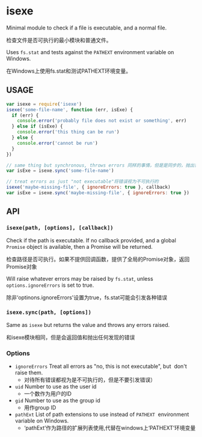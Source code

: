 # isexe
Minimal module to check if a file is executable, and a normal file.

检查文件是否可执行的最小模块和普通文件。

Uses `fs.stat` and tests against the `PATHEXT` environment variable on Windows.

在Windows上使用fs.stat和测试PATHEXT环境变量。

## USAGE

```javascript
var isexe = require('isexe')
isexe('some-file-name', function (err, isExe) {
  if (err) {
    console.error('probably file does not exist or something', err)
  } else if (isExe) {
    console.error('this thing can be run')
  } else {
    console.error('cannot be run')
  }
})

// same thing but synchronous, throws errors 同样的事情，但是是同步的，抛出错误
var isExe = isexe.sync('some-file-name')

// treat errors as just "not executable"将错误视为不可执行的
isexe('maybe-missing-file', { ignoreErrors: true }, callback)
var isExe = isexe.sync('maybe-missing-file', { ignoreErrors: true })
```

## API

### `isexe(path, [options], [callback])`

Check if the path is executable.  If no callback provided, and a
global `Promise` object is available, then a Promise will be returned.

检查路径是否可执行。如果不提供回调函数，提供了全局的Promise对象，返回Promise对象

Will raise whatever errors may be raised by `fs.stat`, unless
`options.ignoreErrors` is set to true.

除非‘optinons.ignoreErrors'设置为true，fs.stat可能会引发各种错误

### `isexe.sync(path, [options])`

Same as `isexe` but returns the value and throws any errors raised.

和isexe模块相同，但是会返回值和抛出任何发现的错误

### Options

* `ignoreErrors` Treat all errors as "no, this is not executable", but
  don't raise them. 
  - 对待所有错误都视为是不可执行的，但是不要引发错误）
* `uid` Number to use as the user id
  - 一个数作为用户的ID
* `gid` Number to use as the group id
  - 用作group ID
* `pathExt` List of path extensions to use instead of `PATHEXT`
  environment variable on Windows.
  - ‘pathExt’作为路径的扩展列表使用,代替在windows上‘PATHEXT’环境变量
